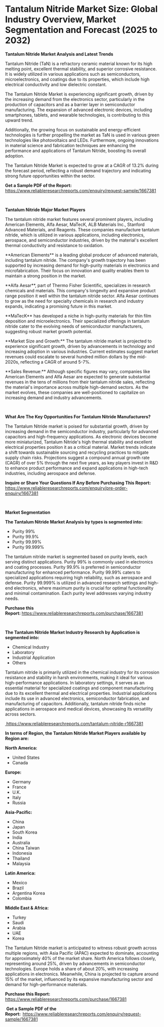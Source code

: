 <p><h1>Tantalum Nitride Market Size: Global Industry Overview, Market Segmentation and Forecast (2025 to 2032)</h1></p><p><strong>Tantalum Nitride Market Analysis and Latest Trends</strong></p>
<p><p>Tantalum Nitride (TaN) is a refractory ceramic material known for its high melting point, excellent thermal stability, and superior corrosive resistance. It is widely utilized in various applications such as semiconductors, microelectronics, and coatings due to its properties, which include high electrical conductivity and low dielectric constant. </p><p>The Tantalum Nitride Market is experiencing significant growth, driven by the increasing demand from the electronics sector, particularly in the production of capacitors and as a barrier layer in semiconductor manufacturing. The expansion of advanced electronic devices, including smartphones, tablets, and wearable technologies, is contributing to this upward trend. </p><p>Additionally, the growing focus on sustainable and energy-efficient technologies is further propelling the market as TaN is used in various green technologies like photovoltaics and LEDs. Furthermore, ongoing innovations in material science and fabrication techniques are enhancing the performance and applications of Tantalum Nitride, boosting its overall adoption. </p><p>The Tantalum Nitride Market is expected to grow at a CAGR of 13.2% during the forecast period, reflecting a robust demand trajectory and indicating strong future opportunities within the sector.</p></p>
<p><strong>Get a Sample PDF of the Report:&nbsp;</strong> <a href="https://www.reliableresearchreports.com/enquiry/request-sample/1667381?utm_campaign=41&utm_medium=2&utm_source=Github&utm_content=ia&utm_term=18042025&utm_id=tantalum-nitride">https://www.reliableresearchreports.com/enquiry/request-sample/1667381</a></p>
<p>&nbsp;</p>
<p><strong>Tantalum Nitride Major Market Players</strong></p>
<p><p>The tantalum nitride market features several prominent players, including American Elements, Alfa Aesar, MaTecK, ALB Materials Inc., Stanford Advanced Materials, and Reagents. These companies manufacture tantalum nitride, which is utilized in various applications, including electronics, aerospace, and semiconductor industries, driven by the material's excellent thermal conductivity and resistance to oxidation.</p><p>**American Elements** is a leading global producer of advanced materials, including tantalum nitride. The company's growth trajectory has been supported by increasing demand for high-purity materials in electronics and microfabrication. Their focus on innovation and quality enables them to maintain a strong position in the market.</p><p>**Alfa Aesar**, part of Thermo Fisher Scientific, specializes in research chemicals and materials. This company's longevity and expansive product range position it well within the tantalum nitride sector. Alfa Aesar continues to grow as the need for specialty chemicals in research and industry expands, indicating a promising future in this market.</p><p>**MaTecK** has developed a niche in high-purity materials for thin film deposition and microelectronics. Their specialized offerings in tantalum nitride cater to the evolving needs of semiconductor manufacturers, suggesting robust market growth potential.</p><p>**Market Size and Growth:** The tantalum nitride market is projected to experience significant growth, driven by advancements in technology and increasing adoption in various industries. Current estimates suggest market revenues could escalate to several hundred million dollars by the mid-2020s, reflecting a CAGR of around 5-7%.</p><p>**Sales Revenue:** Although specific figures may vary, companies like American Elements and Alfa Aesar are expected to generate substantial revenues in the tens of millions from their tantalum nitride sales, reflecting the material's importance across multiple high-demand sectors. As the market evolves, these companies are well-positioned to capitalize on increasing demand and industry advancements.</p></p>
<p>&nbsp;</p>
<p><strong>What Are The Key Opportunities For Tantalum Nitride Manufacturers?</strong></p>
<p><p>The Tantalum Nitride market is poised for substantial growth, driven by increasing demand in the semiconductor industry, particularly for advanced capacitors and high-frequency applications. As electronic devices become more miniaturized, Tantalum Nitride's high thermal stability and excellent electrical properties position it as a critical material. Market trends indicate a shift towards sustainable sourcing and recycling practices to mitigate supply chain risks. Projections suggest a compound annual growth rate (CAGR) of over 5% through the next five years, as key players invest in R&D to enhance product performance and expand applications in high-tech industries, including aerospace and defense.</p></p>
<p><strong>Inquire or Share Your Questions If Any Before Purchasing This Report:</strong> <a href="https://www.reliableresearchreports.com/enquiry/pre-order-enquiry/1667381?utm_campaign=41&utm_medium=2&utm_source=Github&utm_content=ia&utm_term=18042025&utm_id=tantalum-nitride">https://www.reliableresearchreports.com/enquiry/pre-order-enquiry/1667381</a></p>
<p>&nbsp;</p>
<p><strong>Market Segmentation</strong></p>
<p><strong>The Tantalum Nitride Market Analysis by types is segmented into:</strong></p>
<p><ul><li>Purity 99%</li><li>Purity 99.9%</li><li>Purity 99.99%</li><li>Purity 99.999%</li></ul></p>
<p><p>The tantalum nitride market is segmented based on purity levels, each serving distinct applications. Purity 99% is commonly used in electronics and coating processes. Purity 99.9% is preferred in semiconductor manufacturing for enhanced performance. Purity 99.99% caters to specialized applications requiring high reliability, such as aerospace and defense. Purity 99.999% is utilized in advanced research settings and high-end electronics, where maximum purity is crucial for optimal functionality and minimal contamination. Each purity level addresses varying industry needs.</p></p>
<p><strong>Purchase this Report:&nbsp;</strong><a href="https://www.reliableresearchreports.com/purchase/1667381?utm_campaign=41&utm_medium=2&utm_source=Github&utm_content=ia&utm_term=18042025&utm_id=tantalum-nitride">https://www.reliableresearchreports.com/purchase/1667381</a></p>
<p>&nbsp;</p>
<p><strong>The Tantalum Nitride Market Industry Research by Application is segmented into:</strong></p>
<p><ul><li>Chemical Industry</li><li>Laboratory</li><li>Industrial Application</li><li>Others</li></ul></p>
<p><p>Tantalum nitride is primarily utilized in the chemical industry for its corrosion resistance and stability in harsh environments, making it ideal for various high-performance applications. In laboratory settings, it serves as an essential material for specialized coatings and component manufacturing due to its excellent thermal and electrical properties. Industrial applications include its use in advanced electronics, semiconductor fabrication, and manufacturing of capacitors. Additionally, tantalum nitride finds niche applications in aerospace and medical devices, showcasing its versatility across sectors.</p></p>
<p><a href="https://www.reliableresearchreports.com/tantalum-nitride-r1667381?utm_campaign=41&utm_medium=2&utm_source=Github&utm_content=ia&utm_term=18042025&utm_id=tantalum-nitride">&nbsp;https://www.reliableresearchreports.com/tantalum-nitride-r1667381</a></p>
<p><strong>In terms of Region, the Tantalum Nitride Market Players available by Region are:</strong></p>
<p>
    <p> <strong> North America: </strong>
        <ul>
            <li>United States</li>
            <li>Canada</li>
        </ul>
        </p> 
    <p> <strong> Europe: </strong>
        <ul>
            <li>Germany</li>
            <li>France</li>
            <li>U.K.</li>
            <li>Italy</li>
            <li>Russia</li>
        </ul>
        </p> 
    <p> <strong> Asia-Pacific: </strong>
        <ul>
            <li>China</li>
            <li>Japan</li>
            <li>South Korea</li>
            <li>India</li>
            <li>Australia</li>
            <li>China Taiwan</li>
            <li>Indonesia</li>
            <li>Thailand</li>
            <li>Malaysia</li>
        </ul>
        </p> 
    <p> <strong> Latin America: </strong>
        <ul>
            <li>Mexico</li>
            <li>Brazil</li>
            <li>Argentina Korea</li>
            <li>Colombia</li>
        </ul>
        </p> 
    <p> <strong> Middle East & Africa: </strong>
        <ul>
            <li>Turkey</li>
            <li>Saudi</li>
            <li>Arabia</li>
            <li>UAE</li>
            <li>Korea</li>
        </ul>
    </p>
    </p>
<p><p>The Tantalum Nitride market is anticipated to witness robust growth across multiple regions, with Asia Pacific (APAC) expected to dominate, accounting for approximately 40% of the market share. North America follows closely, representing around 25%, driven by advancements in semiconductor technologies. Europe holds a share of about 20%, with increasing applications in electronics. Meanwhile, China is projected to capture around 15% of the market, influenced by its expansive manufacturing sector and demand for high-performance materials.</p></p>
<p><strong>Purchase this Report: </strong><a href="https://www.reliableresearchreports.com/purchase/1667381?utm_campaign=41&utm_medium=2&utm_source=Github&utm_content=ia&utm_term=18042025&utm_id=tantalum-nitride">https://www.reliableresearchreports.com/purchase/1667381</a></p>
<p>&nbsp;<strong>Get a Sample PDF of the Report:&nbsp;&nbsp;</strong><a href="https://www.reliableresearchreports.com/enquiry/request-sample/1667381?utm_campaign=41&utm_medium=2&utm_source=Github&utm_content=ia&utm_term=18042025&utm_id=tantalum-nitride">https://www.reliableresearchreports.com/enquiry/request-sample/1667381</a></p>
<p><strong></strong></p>
<p><p></p><p></p><p></p></p>